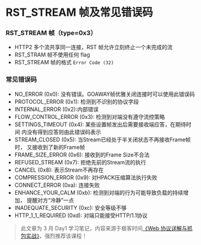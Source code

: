 # RST_STREAM 帧及常见错误码

### RST_STREAM 帧（type=0x3）

* HTTP2 多个流共享同一连接，RST 帧允许立刻终止一个未完成的流
* RST_STRAM 帧不使用任何 flag
* RST_STREAM 帧的格式 `Error Code (32)`

### 常见错误码

* NO_ERROR (0x0): 没有错误。GOAWAY帧优雅关闭连接时可以使用此错误码
* PROTOCOL_ERROR (0x1): 检测到不识别的协议字段
* INTERNAL_ERROR (0x2):内部错误
* FLOW_CONTROL_ERROR (0x3): 检测到对端没有遵守流控策略
* SETTINGS_TIMEOUT (0x4): 某些设置帧发出后需要接收端应答，在期待时间 内没有得到应答则由此错误码表示
* STREAM_CLOSED (0x5): 当Stream已经处于半关闭状态不再接收Frame帧时， 又接收到了新的Frame帧
* FRAME_SIZE_ERROR (0x6): 接收到的Frame Size不合法
* REFUSED_STREAM (0x7): 拒绝先前的Stream流的执行
* CANCEL (0x8): 表示Stream不再存在
* COMPRESSION_ERROR (0x9): 对HPACK压缩算法执行失败
* CONNECT_ERROR (0xa): 连接失败
* ENHANCE_YOUR_CALM (0xb): 检测到对端的行为可能导致负载的持续增加， 提醒对方“冷静”一点
* INADEQUATE_SECURITY (0xc): 安全等级不够
* HTTP_1_1_REQUIRED (0xd): 对端只能接受HTTP/1.1协议

> 此文章为 3 月 Day1 学习笔记，内容来源于极客时间[《Web 协议详解与抓包实战》](http://gk.link/a/11UWp)，强烈推荐该课程！
